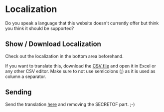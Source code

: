 ﻿# Localization

Do you speak a language that this website doesn't currently offer but think you think it should be supported? 

## Show / Download Localization
Check out the localization in the bottom area beforehand.

If you want to translate this, download the <a href=localization/csv>CSV file</a> and open it in Excel or any other CSV editor. 
Make sure to not use semicolons (;) as it is used as column a separator.

## Sending
Send the translation <a href="mailto:evermore@SECRETOFxeth.de?Subject=Format%20Exploration%20Projekt">here</a> and removing the SECRETOF part. ;-)